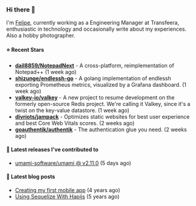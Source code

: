 ### Hi there 👋

I'm [Felipe](https://felipe.im), currently working as a Engineering Manager at Transfeera, enthusiastic in technology and occasionally write about my experiences. Also a hobby photographer.

#### ⭐ Recent Stars
- **[dail8859/NotepadNext](https://github.com/dail8859/NotepadNext)** - A cross-platform, reimplementation of Notepad&#43;&#43; (1 week ago)
- **[shizunge/endlessh-go](https://github.com/shizunge/endlessh-go)** - A golang implementation of endlessh exporting Prometheus metrics, visualized by a Grafana dashboard. (1 week ago)
- **[valkey-io/valkey](https://github.com/valkey-io/valkey)** - A new project to resume development on the formerly open-source Redis project. We&#39;re calling it Valkey, since it&#39;s a twist on the key-value datastore. (1 week ago)
- **[divriots/jampack](https://github.com/divriots/jampack)** - Optimizes static websites for best user experience and best Core Web Vitals scores. (2 weeks ago)
- **[goauthentik/authentik](https://github.com/goauthentik/authentik)** - The authentication glue you need. (2 weeks ago)

#### 🚀 Latest releases I've contributed to


- [umami-software/umami @ v2.11.0](https://github.com/umami-software/umami/releases/tag/v2.11.0) (5 days ago)

#### 📄 Latest blog posts
- [Creating my first mobile app](https://felipe.im/posts/creating-my-first-mobile-app/) (4 years ago)
- [Using Sequelize With Hapijs](https://felipe.im/posts/using-sequelize-with-hapijs/) (5 years ago)